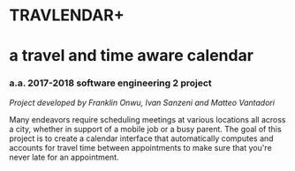 
# TRAVLENDAR+
# a travel and time aware calendar
### a.a. 2017-2018 software engineering 2 project

_Project developed by Franklin Onwu, Ivan Sanzeni and Matteo Vantadori_

Many endeavors require scheduling meetings at various locations all across a city, whether in support of a mobile job or a busy parent. The goal of this project is to create a calendar interface that automatically computes and accounts for travel time between appointments to make sure that you're never late for an appointment. 

